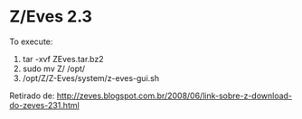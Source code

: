 # Z/Eves 2.3

To execute:
1. tar -xvf ZEves.tar.bz2
2. sudo mv Z/ /opt/
3. /opt/Z/Z-Eves/system/z-eves-gui.sh

Retirado de: http://zeves.blogspot.com.br/2008/06/link-sobre-z-download-do-zeves-231.html
